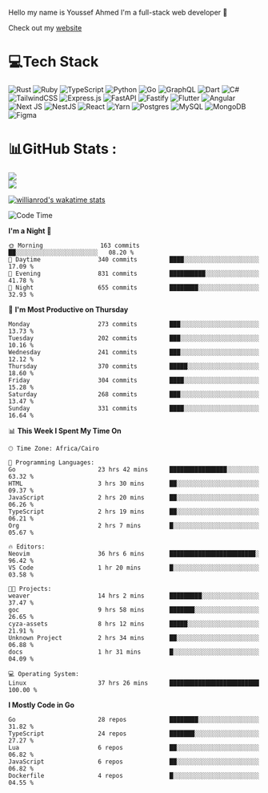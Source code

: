 Hello my name is Youssef Ahmed I'm a full-stack web developer 👋

Check out my [website](https://youssefahmed.vercel.app)
 
# 💻Tech Stack

![Rust](https://img.shields.io/badge/rust-%23000000.svg?style=for-the-badge&logo=rust&logoColor=white) ![Ruby](https://img.shields.io/badge/ruby-%23CC342D.svg?style=for-the-badge&logo=ruby&logoColor=white) ![TypeScript](https://img.shields.io/badge/typescript-%23007ACC.svg?style=for-the-badge&logo=typescript&logoColor=white) ![Python](https://img.shields.io/badge/python-3670A0?style=for-the-badge&logo=python&logoColor=ffdd54) ![Go](https://img.shields.io/badge/go-%2300ADD8.svg?style=for-the-badge&logo=go&logoColor=white) ![GraphQL](https://img.shields.io/badge/-GraphQL-E10098?style=for-the-badge&logo=graphql&logoColor=white) ![Dart](https://img.shields.io/badge/dart-%230175C2.svg?style=for-the-badge&logo=dart&logoColor=white) ![C#](https://img.shields.io/badge/c%23-%23239120.svg?style=for-the-badge&logo=c-sharp&logoColor=white) ![TailwindCSS](https://img.shields.io/badge/tailwindcss-%2338B2AC.svg?style=for-the-badge&logo=tailwind-css&logoColor=white) ![Express.js](https://img.shields.io/badge/express.js-%23404d59.svg?style=for-the-badge&logo=express&logoColor=%2361DAFB) ![FastAPI](https://img.shields.io/badge/FastAPI-005571?style=for-the-badge&logo=fastapi) ![Fastify](https://img.shields.io/badge/fastify-%23000000.svg?style=for-the-badge&logo=fastify&logoColor=white) ![Flutter](https://img.shields.io/badge/Flutter-%2302569B.svg?style=for-the-badge&logo=Flutter&logoColor=white) ![Angular](https://img.shields.io/badge/angular-%23DD0031.svg?style=for-the-badge&logo=angular&logoColor=white) ![Next JS](https://img.shields.io/badge/Next-black?style=for-the-badge&logo=next.js&logoColor=white) ![NestJS](https://img.shields.io/badge/nestjs-%23E0234E.svg?style=for-the-badge&logo=nestjs&logoColor=white) ![React](https://img.shields.io/badge/react-%2320232a.svg?style=for-the-badge&logo=react&logoColor=%2361DAFB) ![Yarn](https://img.shields.io/badge/yarn-%232C8EBB.svg?style=for-the-badge&logo=yarn&logoColor=white) ![Postgres](https://img.shields.io/badge/postgres-%23316192.svg?style=for-the-badge&logo=postgresql&logoColor=white) ![MySQL](https://img.shields.io/badge/mysql-%2300f.svg?style=for-the-badge&logo=mysql&logoColor=white) ![MongoDB](https://img.shields.io/badge/MongoDB-%234ea94b.svg?style=for-the-badge&logo=mongodb&logoColor=white)     ![Figma](https://img.shields.io/badge/figma-%23F24E1E.svg?style=for-the-badge&logo=figma&logoColor=white)

# 📊GitHub Stats :

![](https://github-readme-stats.vercel.app/api?username=joetifa2003&theme=tokyonight&hide_border=false&include_all_commits=false&count_private=false)<br/>
![](https://github-readme-streak-stats.herokuapp.com/?user=joetifa2003&theme=tokyonight&hide_border=false)<br/>

[![willianrod's wakatime stats](https://github-readme-stats.vercel.app/api/wakatime?username=joetifa2003&layout=compact)](https://github.com/anuraghazra/github-readme-stats)
<!--START_SECTION:waka-->
![Code Time](http://img.shields.io/badge/Code%20Time-3%2C526%20hrs%201%20min-blue)

**I'm a Night 🦉** 

```text
🌞 Morning                163 commits         ██░░░░░░░░░░░░░░░░░░░░░░░   08.20 % 
🌆 Daytime                340 commits         ████░░░░░░░░░░░░░░░░░░░░░   17.09 % 
🌃 Evening                831 commits         ██████████░░░░░░░░░░░░░░░   41.78 % 
🌙 Night                  655 commits         ████████░░░░░░░░░░░░░░░░░   32.93 % 
```
📅 **I'm Most Productive on Thursday** 

```text
Monday                   273 commits         ███░░░░░░░░░░░░░░░░░░░░░░   13.73 % 
Tuesday                  202 commits         ███░░░░░░░░░░░░░░░░░░░░░░   10.16 % 
Wednesday                241 commits         ███░░░░░░░░░░░░░░░░░░░░░░   12.12 % 
Thursday                 370 commits         █████░░░░░░░░░░░░░░░░░░░░   18.60 % 
Friday                   304 commits         ████░░░░░░░░░░░░░░░░░░░░░   15.28 % 
Saturday                 268 commits         ███░░░░░░░░░░░░░░░░░░░░░░   13.47 % 
Sunday                   331 commits         ████░░░░░░░░░░░░░░░░░░░░░   16.64 % 
```


📊 **This Week I Spent My Time On** 

```text
🕑︎ Time Zone: Africa/Cairo

💬 Programming Languages: 
Go                       23 hrs 42 mins      ████████████████░░░░░░░░░   63.32 % 
HTML                     3 hrs 30 mins       ██░░░░░░░░░░░░░░░░░░░░░░░   09.37 % 
JavaScript               2 hrs 20 mins       ██░░░░░░░░░░░░░░░░░░░░░░░   06.26 % 
TypeScript               2 hrs 19 mins       ██░░░░░░░░░░░░░░░░░░░░░░░   06.21 % 
Org                      2 hrs 7 mins        █░░░░░░░░░░░░░░░░░░░░░░░░   05.67 % 

🔥 Editors: 
Neovim                   36 hrs 6 mins       ████████████████████████░   96.42 % 
VS Code                  1 hr 20 mins        █░░░░░░░░░░░░░░░░░░░░░░░░   03.58 % 

🐱‍💻 Projects: 
weaver                   14 hrs 2 mins       █████████░░░░░░░░░░░░░░░░   37.47 % 
goc                      9 hrs 58 mins       ███████░░░░░░░░░░░░░░░░░░   26.65 % 
cyza-assets              8 hrs 12 mins       █████░░░░░░░░░░░░░░░░░░░░   21.91 % 
Unknown Project          2 hrs 34 mins       ██░░░░░░░░░░░░░░░░░░░░░░░   06.88 % 
docs                     1 hr 31 mins        █░░░░░░░░░░░░░░░░░░░░░░░░   04.09 % 

💻 Operating System: 
Linux                    37 hrs 26 mins      █████████████████████████   100.00 % 
```

**I Mostly Code in Go** 

```text
Go                       28 repos            ████████░░░░░░░░░░░░░░░░░   31.82 % 
TypeScript               24 repos            ███████░░░░░░░░░░░░░░░░░░   27.27 % 
Lua                      6 repos             ██░░░░░░░░░░░░░░░░░░░░░░░   06.82 % 
JavaScript               6 repos             ██░░░░░░░░░░░░░░░░░░░░░░░   06.82 % 
Dockerfile               4 repos             █░░░░░░░░░░░░░░░░░░░░░░░░   04.55 % 
```




<!--END_SECTION:waka-->

